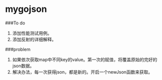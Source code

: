 # mygojson

###To do 
1. 添加性能测试用例。
2. 添加反射的详细解释。



###problem
1. 如果依次获取map中不同key的value。第一次的赋值，将覆盖原始的完好的json数据。
2. 解决办法，每一次获得json，都是新的。开启一个newJson函数来获取。
